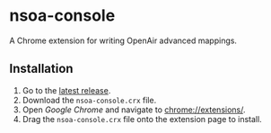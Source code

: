 nsoa-console
============

A Chrome extension for writing OpenAir advanced mappings.

Installation
------------

1. Go to the [latest release](https://github.com/23maverick23/nsoa-console/releases).
2. Download the `nsoa-console.crx` file.
3. Open _Google Chrome_ and navigate to [chrome://extensions/](chrome://extensions/).
4. Drag the `nsoa-console.crx` file onto the extension page to install.